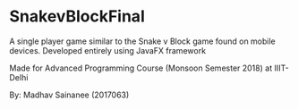 # SnakevBlockFinal
A single player game similar to the Snake v Block game found on mobile devices. Developed entirely using JavaFX framework

Made for Advanced Programming Course (Monsoon Semester 2018) at IIIT-Delhi

By:
Madhav Sainanee (2017063)
